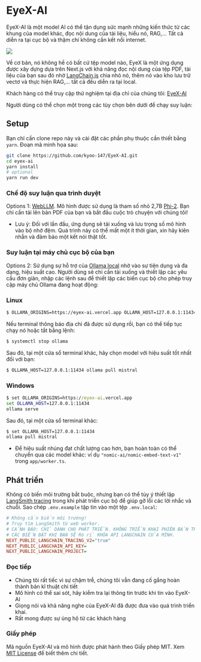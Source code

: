# EyeX-AI

EyeX-AI là một model AI có thể tận dụng sức mạnh những kiến thức từ các khung của model khác, đọc nội dung của tài liệu, hiểu nó, RAG,... Tất cả diễn ra tại cục bộ và thậm chí không cần kết nối internet.

![](/public/images/final_eyex.gif)

Về cơ bản, nó không hề có bất cứ tệp model nào, EyeX là một ứng dụng được xây dựng dựa trên Next.js với khả năng đọc nội dung của tệp PDF, tài liệu của bạn sau đó nhờ [LangChain.js](https://js.langchain.com) chia nhỏ nó, thêm nó vào kho lưu trữ vectơ và
thực hiện RAG,... tất cả đều diễn ra tại local.

Khách hàng có thể truy cập thử nghiệm tại địa chỉ của chúng tôi: [EyeX-AI](https://eyex-ai.vercel.app)

Người dùng có thể chọn một trong các tùy chọn bên dưới để chạy suy luận:

## Setup
Bạn chỉ cần clone repo này và cài đặt các phần phụ thuộc cần thiết bằng `yarn`.
Đoạn mã minh họa sau:
```bash
git clone https://github.com/kyoo-147/EyeX-AI.git
cd eyex-ai
yarn install
# optional
yarn run dev
```
### Chế độ suy luận qua trình duyệt
Options 1: [WebLLM](https://webllm.mlc.ai/). Mô hình được sử dụng là tham số nhỏ 2,7B [Phi-2](https://huggingface.co/microsoft/phi-2). Bạn chỉ cần tải lên bản PDF của bạn và bắt đầu cuộc trò chuyện với chúng tôi!
* Lưu ý: Đối với lần đầu, ứng dụng sẽ tải xuống và lưu trọng số mô hình vào bộ nhớ đệm. Quá trình này có thể mất một ít thời gian, xin hãy kiên nhẫn và đảm bảo một kết nói thật tốt.

### Suy luận tại máy chủ cục bộ của bạn
Options 2: Sử dụng sự hỗ trợ của [Ollama local](https://ollama.ai) nhờ vào sự tiện dụng và đa dạng, hiệu suất cao. Người dùng sẽ chỉ cần tải xuống và thiết lập các yêu cầu đơn giản, nhập các lệnh sau để thiết lập các biến cục bộ cho phép truy cập máy chủ Ollama đang hoạt động:
### Linux
```bash
$ OLLAMA_ORIGINS=https://eyex-ai.vercel.app OLLAMA_HOST=127.0.0.1:11434 ollama serve
```
Nếu terminal thông báo địa chỉ đã được sử dụng rồi, bạn có thể tiếp tục chạy nó hoặc tắt bằng lệnh:
```bash
$ systemctl stop ollama
```
Sau đó, tại một cửa sổ terminal khác, hãy chọn model với hiệu suất tốt nhất đối với bạn:
```bash
$ OLLAMA_HOST=127.0.0.1:11434 ollama pull mistral
```

### Windows
```cmd
$ set OLLAMA_ORIGINS=https://eyex-ai.vercel.app
set OLLAMA_HOST=127.0.0.1:11434
ollama serve
```
Sau đó, tại một cửa sổ terminal khác:
```cmd
$ set OLLAMA_HOST=127.0.0.1:11434
ollama pull mistral
```
- Để hiệu suất nhúng đạt chất lượng cao hơn, bạn hoàn toàn có thể chuyển qua các model khác: ví dụ `"nomic-ai/nomic-embed-text-v1"` trong `app/worker.ts`.

<!-- Mặc dù mục tiêu là chạy trực tiếp nhiều ứng dụng nhất có thể trong trình duyệt nhưng bạn có thể chuyển đổi trong [Ollama embeddings](https://js.langchain.com/docs/modules/data_connection/text_embedding/integrations/ollama) thay cho Transformers.js. -->

## Phát triển
Không có biến môi trường bắt buộc, nhưng bạn có thể tùy ý thiết lập [LangSmith tracing](https://smith.langchain.com/) trong khi phát triển cục bộ để giúp gỡ lỗi các lời nhắc và chuỗi. Sao chép `.env.example` tập tin vào một tệp `.env.local`:

```ini
# Không cần biến môi trường!
# Truy tìm LangSmith từ web worker.
# CẢNH BÁO: CHỈ DÀNH CHO PHÁT TRIỂN. KHÔNG TRIỂN KHAI PHIÊN BẢN TRỰC TIẾP VỚI NHỮNG PHIÊN BẢN NÀY
# CÁC BIẾN ĐẶT KHI BẠN SẼ Rò rỉ KHÓA API LANGCHAIN CỦA MÌNH.
NEXT_PUBLIC_LANGCHAIN_TRACING_V2="true"
NEXT_PUBLIC_LANGCHAIN_API_KEY=
NEXT_PUBLIC_LANGCHAIN_PROJECT=
```
### Đọc tiếp
- Chúng tôi rất tiếc vì sự chậm trễ, chúng tôi vẫn đang cố gắng hoàn thành bản kĩ thuật chi tiết
- Mô hình có thể sai sót, hãy kiểm tra lại thông tin trước khi tin vào EyeX-AI
- Giọng nói và khả năng nghe của EyeX-AI đã được đưa vào quá trình triển khai. 
- Rất mong được sự ủng hộ từ các khách hàng
### Giấy phép
Mã nguồn EyeX-AI và mô hình được phát hành theo Giấy phép MIT. Xem [MIT License](https://opensource.org/licenses/MIT) để biết thêm chi tiết.